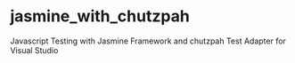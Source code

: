 # jasmine_with_chutzpah
Javascript Testing with Jasmine Framework and chutzpah Test Adapter for Visual Studio 

